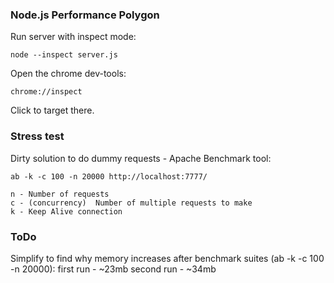 ### Node.js Performance Polygon

Run server with inspect mode:
```
node --inspect server.js
```

Open the chrome dev-tools:

```
chrome://inspect
```
Click to target there.


### Stress test

Dirty solution to do dummy requests - Apache Benchmark tool:

```
ab -k -c 100 -n 20000 http://localhost:7777/
```

```
n - Number of requests
c - (concurrency)  Number of multiple requests to make
k - Keep Alive connection
```

### ToDo

Simplify to find why memory increases after benchmark suites (ab -k -c 100 -n 20000):
first run - ~23mb
second run - ~34mb
